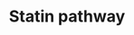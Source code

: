 ---
annotations:
- id: PW:0000724
  parent: drug pathway
  type: Pathway Ontology
  value: statin drug pathway
authors:
- MaintBot
- Thomas
- Ddigles
- Eweitz
description: 'What are statins? See Wikipedia at: http://en.wikipedia.org/wiki/Statin  More
  about this pathway and statins: https://www.pharmgkb.org/do/serve?objId=PA2031&amp;objCls=Pathway'
last-edited: 2021-05-21
organisms:
- Pan troglodytes
redirect_from:
- /index.php/Pathway:WP921
- /instance/WP921
revision: null
schema-jsonld:
- '@context': https://schema.org/
  '@id': https://wikipathways.github.io/pathways/WP921.html
  '@type': Dataset
  creator:
    '@type': Organization
    name: WikiPathways
  description: 'What are statins? See Wikipedia at: http://en.wikipedia.org/wiki/Statin  More
    about this pathway and statins: https://www.pharmgkb.org/do/serve?objId=PA2031&amp;objCls=Pathway'
  keywords:
  - ABCA1
  - APOA1
  - APOA4
  - APOC1
  - APOC2
  - APOC3
  - APOE
  - Acetyl-CoA
  - CETP
  - CYP7A1
  - Cholesterol
  - Cholesterol ester
  - Cholic Acid
  - DGAT1
  - Fatty acid
  - HDL
  - HMGCR
  - IDL
  - LCAT
  - LDL
  - LDLR
  - LIPC
  - LPL
  - LRP1
  - PLTP
  - Phospholipid
  - SCARB1
  - SOAT1
  - Statin
  - TRNP
  - Triglyceride
  - VLDL
  license: CC0
  name: Statin pathway
seo: CreativeWork
title: Statin pathway
wpid: WP921
---